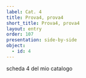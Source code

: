 ```yaml
---
label: Cat. 4
title: Prova4, prova4
short_title: Prova4, prova4
layout: entry
order: 107
presentation: side-by-side
object:
  - id: 4
---
```


scheda 4 del mio catalogo
